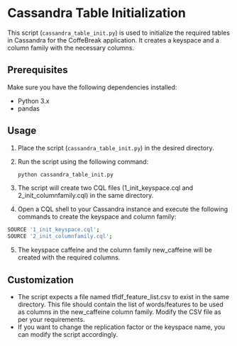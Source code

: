 # Cassandra Table Initialization

This script (`cassandra_table_init.py`) is used to initialize the required tables in Cassandra for the CoffeBreak application. It creates a keyspace and a column family with the necessary columns.

## Prerequisites

Make sure you have the following dependencies installed:

- Python 3.x
- pandas

## Usage

1. Place the script (`cassandra_table_init.py`) in the desired directory.

2. Run the script using the following command:

   ```bash
   python cassandra_table_init.py
   ```
3. The script will create two CQL files (1_init_keyspace.cql and 2_init_columnfamily.cql) in the same directory.
4. Open a CQL shell to your Cassandra instance and execute the following commands to create the keyspace and column family:
  ```bash
  SOURCE '1_init_keyspace.cql';
  SOURCE '2_init_columnfamily.cql';
  ```
5. The keyspace caffeine and the column family new_caffeine will be created with the required columns.

## Customization

- The script expects a file named tfidf_feature_list.csv to exist in the same directory. This file should contain the list of words/features to be used as columns in the new_caffeine column family. Modify the CSV file as per your requirements.
- If you want to change the replication factor or the keyspace name, you can modify the script accordingly.
